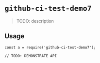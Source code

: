 
# `github-ci-test-demo7`

> TODO: description

## Usage

```
const a = require('github-ci-test-demo7');

// TODO: DEMONSTRATE API
```

